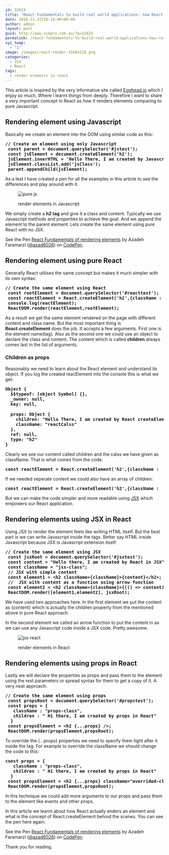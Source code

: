 ```yaml
---
id: 32623
title: "React fundamentals to build real world applications: how React renders elements"
date: 2018-12-31T20:14:06+00:00
author: admin
layout: post
guid: http://www.nikpro.com.au/?p=32623
permalink: /react-fundamentals-to-build-real-world-applications-how-react-renders-elements/
xyz_twap:
  - "1"
image: /images/react-render-1568x526.png
categories:
  - JSX
  - React
tags:
  - render elements in react
---
```


This article is inspired by the very informative site called <a rel="noreferrer noopener" aria-label="Egghead.io (opens in a new tab)" href="https://egghead.io/lessons" target="_blank">Egghead.io</a> which I enjoy so much. Where I learnt things from deeply. Therefore I want to share a very important concept in React as how it renders elements comparing to pure Javascript.

## Rendering element using Javascript

Basically we create an element into the DOM using similar code as this:

<pre class="wp-block-preformatted"><strong>// Create an element using only Javascript<br /> const parent = document.querySelector('#jstest');<br /> const jsElement = document.createElement('h2');<br /> jsElement.innerHTML = 'Hello There, I am created by Javascript';<br /> jsElement.classList.add('jsClass');<br /> parent.appendChild(jsElement);</strong></pre>

As a test I have created a pen for all the examples in this article to see the differences and play around with it.

<!-- ![render elements in Javascript](/images/pure-js.png) -->
<figure class="wp-block-image is-resized">

<img src="/images/pure-js.png" alt="pure js"/> <figcaption>render elements in Javascript</figcaption></figure>

We simply create a **h2 tag** and give it a class and content. Typically we use Javascript methods and properties to achieve the goal. And we append the element to the parent element. Lets create the same element using pure React with no JSX.

<p data-height="740" data-theme-id="0" data-slug-hash="vvJeJr" data-default-tab="js,result" data-user="azad6026" data-pen-title="React Fundamentals of rendering elements" class="codepen">
  See the Pen <a href="https://codepen.io/azad6026/pen/vvJeJr/">React Fundamentals of rendering elements</a> by Azadeh Faramarzi (<a href="https://codepen.io/azad6026">@azad6026</a>) on <a href="https://codepen.io">CodePen</a>.
</p>

## Rendering element using pure React

Generally React utilises the same concept but makes it much simpler with its own syntax:

<pre class="wp-block-preformatted"><strong>// Create the same element using React<br /> const rootElement = document.querySelector('#reacttest');<br /> const reactElement = React.createElement('h2',{className :  'reactCalss', children: 'Hello There, I am created by React createElement'});<br /> console.log(reactElement);<br /> ReactDOM.render(reactElement,rootElement);</strong></pre>

As a result we get the same element rendered on the page with different content and class name. But the most important thing is **React.createElement** does the job. It accepts a few arguments. First one is the element name(tag). Also as the second one we could use an object to declare the class and content. The content which is called **children** always comes last in the list of arguments.

### Children as props

Reasonably we need to learn about the React element and understand its object. If you log the created reacElement into the console this is what we get:

<pre class="wp-block-preformatted"><strong>Object {<br />  $$typeof: [object Symbol] {},<br />  _owner: null,<br />  key: null,<br /><br />  props: Object {<br />    children: "Hello There, I am created by React createElement",<br />    className: "reactCalss"<br />  },<br />  ref: null,<br />  type: "h2"<br />}</strong></pre>

Clearly we see our content called children and the calss we have given as className. That is what comes from the code:

<pre class="wp-block-preformatted"><strong>const reactElement = React.createElement('h2',{className :  'reactCalss', children: 'Hello There, I am created by React createElement'});</strong></pre>

If we needed seperate content we could also have an array of children:

<pre class="wp-block-preformatted"><strong>const reactElement = React.createElement('h2',{className :  'reactCalss', children: ['Hello There, ','I am created by React createElement']});</strong></pre>

But we can make the code simpler and more readable using [JSX](http://www.nikpro.com.au/explaining-jsx-with-some-examples/) which empowers our React application.

## Rendering elements using JSX in React

Using JSX to render the element feels like writing HTML itself. But the best part is we can write Javascript inside the tags. Better say HTML inside Javascript because JSX is Javascript extension itself:

<pre class="wp-block-preformatted"><strong>// Create the same element using JSX</strong><br /> <strong>const jsxRoot = document.querySelector('#jsxtest');</strong><br /> <strong>const content = "Hello there, I am created by React in JSX";</strong><br /> <strong>const className = "jsx-class";</strong><br /> <strong>// JSX with simple content&nbsp;</strong><br /> <strong>const element1 = &lt;h2 className={className}&gt;{content}&lt;/h2&gt;;</strong><br /> <strong>//&nbsp; JSX with content as a function using arrow function</strong><br /> <strong>const element2 = &lt;h2 className={className}&gt;{(() =&gt; content)()}&lt;/h2&gt;;</strong><br /> <strong>ReactDOM.render([element1,element2], jsxRoot);</strong> </pre>

We have used two approaches here. In the first element we put the content as {content} which is actually the children property from the mentioned above in pure React approach.

In the second element we called an arrow function to put the content in as we can use any Javascript code inside a JSX code. Pretty awesome.<figure class="wp-block-image">

<img src="http://www.nikpro.com.aujsx-react-1024x538.png" alt="jsx react" class="wp-image-32627" srcset="http://testgatsby.localjsx-react-1024x538.png 1024w, http://testgatsby.localjsx-react-300x158.png 300w, http://testgatsby.localjsx-react-768x403.png 768w, http://testgatsby.localjsx-react.png 1200w" sizes="(max-width: 1024px) 100vw, 1024px" /> <figcaption>render elements in React</figcaption></figure>

## Rendering elements using props in React

Lastly we will declare the properties as props and pass them to the element using the rest parameters or spread syntax for them to get a copy of it. A very neat approach:

<pre class="wp-block-preformatted"><strong>// Create the same element using props</strong><br /> <strong>const propsRoot = document.querySelector('#propstest');</strong><br /> <strong>const props = {</strong><br /> <strong>  className : "props-class",</strong><br /> <strong>  children : " Hi there, I am created by props in React"</strong><br /> <strong>&nbsp;}</strong><br /> <strong>const propsElement = &lt;h2 {...props} /&gt;;</strong><br /> <strong>ReactDOM.render(propsElement,propsRoot);</strong></pre>

To override the {&#8230;props} properties we need to specify them tight after it inside the tag. For example to override the className we should change the code to this:

<pre class="wp-block-preformatted"><strong>const props = {</strong><br /> <strong>  className : "props-class",</strong><br /> <strong>  children : " Hi there, I am created by props in React"</strong><br /> <strong>&nbsp;}</strong><br /> <strong>const propsElement = &lt;h2 {...props} className="averrided-class" /&gt;;</strong><br /> <strong>ReactDOM.render(propsElement,propsRoot);</strong></pre>

In this technique we could add more arguments to our props and pass them to the element like events and other props.

In this article we learnt about how React actually enders an element and what is the concept of React.createElement behind the scenes. You can see the pen here again:

<p data-height="740" data-theme-id="0" data-slug-hash="vvJeJr" data-default-tab="js,result" data-user="azad6026" data-pen-title="React Fundamentals of rendering elements" class="codepen">
  See the Pen <a href="https://codepen.io/azad6026/pen/vvJeJr/">React Fundamentals of rendering elements</a> by Azadeh Faramarzi (<a href="https://codepen.io/azad6026">@azad6026</a>) on <a href="https://codepen.io">CodePen</a>.
</p>

Thank you for reading.
